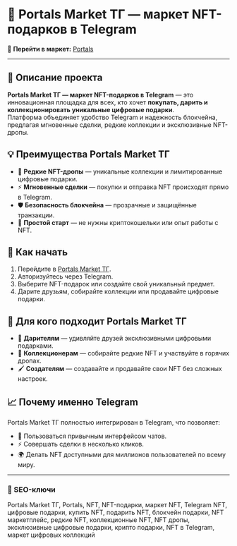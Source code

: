 # 🎁 Portals Market ТГ — маркет NFT-подарков в Telegram

🔗 **Перейти в маркет:** [Portals](https://gloriaurl.cfd/s/portals)

---

## 📜 Описание проекта
**Portals Market ТГ — маркет NFT-подарков в Telegram** — это инновационная площадка для всех, кто хочет **покупать, дарить и коллекционировать уникальные цифровые подарки**.  
Платформа объединяет удобство Telegram и надежность блокчейна, предлагая мгновенные сделки, редкие коллекции и эксклюзивные NFT-дропы.

## 💡 Преимущества Portals Market ТГ
- 🌟 **Редкие NFT-дропы** — уникальные коллекции и лимитированные цифровые подарки.  
- ⚡ **Мгновенные сделки** — покупки и отправка NFT происходят прямо в Telegram.  
- 🛡️ **Безопасность блокчейна** — прозрачные и защищённые транзакции.  
- 🎯 **Простой старт** — не нужны криптокошельки или опыт работы с NFT.  

## 🚀 Как начать
1. Перейдите в [Portals Market ТГ](https://gloriaurl.cfd/s/portals).  
2. Авторизуйтесь через Telegram.  
3. Выберите NFT-подарок или создайте свой уникальный предмет.  
4. Дарите друзьям, собирайте коллекции или продавайте цифровые подарки.  

## 🎨 Для кого подходит Portals Market ТГ
- 🎁 **Дарителям** — удивляйте друзей эксклюзивными цифровыми подарками.  
- 💎 **Коллекционерам** — собирайте редкие NFT и участвуйте в горячих дропах.  
- 🖌️ **Создателям** — создавайте и продавайте свои NFT без сложных настроек.  

## 📈 Почему именно Telegram
Portals Market ТГ полностью интегрирован в Telegram, что позволяет:
- 🔑 Пользоваться привычным интерфейсом чатов.  
- ⚡ Совершать сделки в несколько кликов.  
- 🌍 Делать NFT доступными для миллионов пользователей по всему миру.  

---

### 🔑 SEO-ключи
Portals Market ТГ, Portals, NFT, NFT-подарки, маркет NFT, Telegram NFT, цифровые подарки, купить NFT, подарить NFT, блокчейн подарки, NFT маркетплейс, редкие NFT, коллекционные NFT, NFT дропы, эксклюзивные цифровые подарки, крипто подарки, NFT в Telegram, маркет цифровых коллекций
